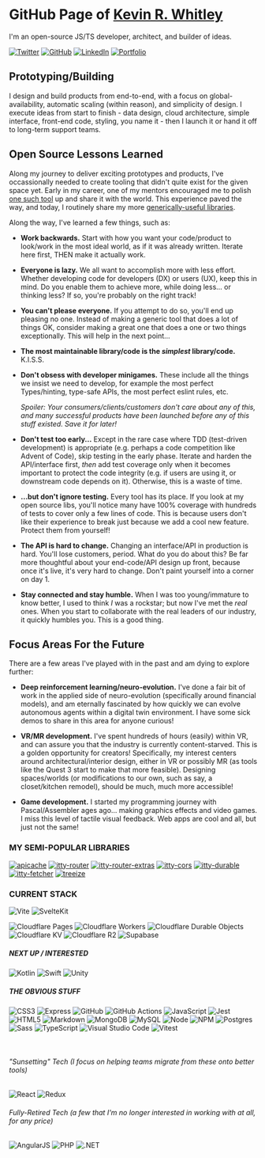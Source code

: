 # GitHub Page of [Kevin R. Whitley](https://kevinrwhitley.com)

I'm an open-source JS/TS developer, architect, and builder of ideas. 

[![Twitter](https://img.shields.io/badge/Twitter-%231DA1F2.svg?style=for-the-badge&logo=Twitter&logoColor=white)](https://twitter.com/kevinrwhitley)
[![GitHub](https://img.shields.io/badge/github-%23EEE.svg?style=for-the-badge&logo=github&logoColor=121011)](https://github.com/kwhitley)
[![LinkedIn](https://img.shields.io/badge/linkedin-%23EEE.svg?style=for-the-badge&logo=linkedin&logoColor=0077B5)](https://www.linkedin.com/in/kevinrwhitley/)
[![Portfolio](https://img.shields.io/badge/kevinrwhitley.com-%23EEE.svg?style=for-the-badge&logo=kirby&logoColor=f0c)](https://kevinrwhitley.com)


## Prototyping/Building
I design and build products from end-to-end, with a focus on global-availability, automatic scaling (within reason), and simplicity of design. I execute ideas from start to finish - data design, cloud architecture, simple interface, front-end code, styling, you name it - then I launch it or hand it off to long-term support teams.

## Open Source Lessons Learned
Along my journey to deliver exciting prototypes and products, I've occassionally needed to create tooling that didn't quite exist for the given space yet.  Early in my career, one of my mentors encouraged me to polish [one such tool](https://npmjs.com/package/apicache) up and share it with the world.  This experience paved the way, and today, I routinely share my more [generically-useful libraries](https://itty.dev).

Along the way, I've learned a few things, such as:

- **Work backwards.**  Start with how you want your code/product to look/work in the most ideal world, as if it was already written.  Iterate here first, THEN make it actually work.
- **Everyone is lazy.** We all want to accomplish more with less effort. Whether developing code for developers (DX) or users (UX), keep this in mind.  Do you enable them to achieve more, while doing less... or thinking less?  If so, you're probably on the right track!
- **You can't please everyone.** If you attempt to do so, you'll end up pleasing no one.  Instead of making a generic tool that does a lot of things OK, consider making a great one that does a one or two things exceptionally.  This will help in the next point...
- **The most maintainable library/code is the *simplest* library/code.**  K.I.S.S.
- **Don't obsess with developer minigames.** These include all the things we insist we need to develop, for example the most perfect Types/hinting, type-safe APIs, the most perfect eslint rules, etc. 

  _Spoiler: Your consumers/clients/customers don't care about any of this, and many successful products have been launched before any of this stuff existed.  Save it for later!_
- **Don't test too early...** Except in the rare case where TDD (test-driven development) is appropriate (e.g. perhaps a code competition like Advent of Code), skip testing in the early phase.  Iterate and harden the API/interface first, *then* add test coverage only when it becomes important to protect the code integrity (e.g. if users are using it, or downstream code depends on it).  Otherwise, this is a waste of time.
- **...but don't ignore testing.** Every tool has its place.  If you look at my open source libs, you'll notice many have 100% coverage with hundreds of tests to cover only a few lines of code.  This is because users don't like their experience to break just because we add a cool new feature.  Protect them from yourself!
- **The API is hard to change.** Changing an interface/API in production is hard.  You'll lose customers, period. What do you do about this?  Be far more thoughtful about your end-code/API design up front, because once it's live, it's very hard to change.  Don't paint yourself into a corner on day 1.
- **Stay connected and stay humble.** When I was too young/immature to know better, I used to think *I* was a rockstar; but now I've met the *real* ones. When you start to collaborate with the real leaders of our industry, it quickly humbles you. This is a good thing. 

## Focus Areas For the Future

There are a few areas I've played with in the past and am dying to explore further:

- **Deep reinforcement learning/neuro-evolution.**  I've done a fair bit of work in the applied side of neuro-evolution (specifically around financial models), and am eternally fascinated by how quickly we can evolve autonomous agents within a digital twin environment.  I have some sick demos to share in this area for anyone curious!
  
- **VR/MR development.**  I've spent hundreds of hours (easily) within VR, and can assure you that the industry is currently content-starved.  This is a golden opportunity for creators!  Specifically, my interest centers around architectural/interior design, either in VR or possibly MR (as tools like the Quest 3 start to make that more feasible).  Designing spaces/worlds (or modifications to our own, such as say, a closet/kitchen remodel), should be much, much more accessible!
- **Game development.** I started my programming journey with Pascal/Assembler ages ago... making graphics effects and video games.  I miss this level of tactile visual feedback.  Web apps are cool and all, but just not the same!

### MY SEMI-POPULAR LIBRARIES
[![apicache](https://img.shields.io/npm/dw/apicache?style=for-the-badge&logo=npm&color=ded&label=apicache)](https://npmjs.com/package/apicache)
[![itty-router](https://img.shields.io/npm/dw/itty-router?style=for-the-badge&logo=npm&color=ded&label=itty-router)](https://npmjs.com/package/itty-router)
[![itty-router-extras](https://img.shields.io/npm/dw/itty-router-extras?style=for-the-badge&logo=npm&color=ded&label=itty-router-extras)](https://npmjs.com/package/itty-router-extras)
[![itty-cors](https://img.shields.io/npm/dw/itty-cors?style=for-the-badge&logo=npm&color=ded&label=itty-cors)](https://npmjs.com/package/itty-cors)
[![itty-durable](https://img.shields.io/npm/dw/itty-durable?style=for-the-badge&logo=npm&color=ded&label=itty-durable)](https://npmjs.com/package/itty-durable)
[![itty-fetcher](https://img.shields.io/npm/dw/itty-fetcher?style=for-the-badge&logo=npm&color=ded&label=itty-fetcher)](https://npmjs.com/package/itty-fetcher)
[![treeize](https://img.shields.io/npm/dw/treeize?style=for-the-badge&logo=npm&color=ded&label=treeize)](https://npmjs.com/package/treeize)

### CURRENT STACK
![Vite](https://img.shields.io/badge/Vite-%23EEE.svg?style=for-the-badge&logo=vite&logoColor=646CFF)
![SvelteKit](https://img.shields.io/badge/Svelte/Kit-%23EEE.svg?style=for-the-badge&logo=svelte&logoColor=FF3E00)

![Cloudflare Pages](https://img.shields.io/badge/Cloudflare-Pages-%23f38020.svg?style=for-the-badge&logo=cloudflare&logoColor=f38020)
![Cloudflare Workers](https://img.shields.io/badge/Cloudflare-Workers-%23f38020.svg?style=for-the-badge&logo=cloudflare&logoColor=f38020)
![Cloudflare Durable Objects](https://img.shields.io/badge/Cloudflare-Durable%20Objects-%23f38020.svg?style=for-the-badge&logo=cloudflare&logoColor=white&logoColor=f38020)
![Cloudflare KV](https://img.shields.io/badge/Cloudflare-KV-%23f38020.svg?style=for-the-badge&logo=cloudflare&logoColor=f38020)
![Cloudflare R2](https://img.shields.io/badge/Cloudflare-R2-%23f38020.svg?style=for-the-badge&logo=cloudflare&logoColor=f38020)
![Supabase](https://img.shields.io/badge/Supabase-%23EEE.svg?style=for-the-badge&logo=supabase&logoColor=3ECF8E)

##### NEXT UP / INTERESTED
![Kotlin](https://img.shields.io/badge/kotlin-%23EEE.svg?style=for-the-badge&logo=kotlin&logoColor=#7F52FF)
![Swift](https://img.shields.io/badge/Swift-%23EEE.svg?style=for-the-badge&logo=swift&logoColor=F05138)
![Unity](https://img.shields.io/badge/Unity-%23EEE.svg?style=for-the-badge&logo=unity&logoColor=000)

##### THE OBVIOUS STUFF
![CSS3](https://img.shields.io/badge/css3-%23EEE.svg?style=for-the-badge&logo=css3&logoColor=1572B6)
![Express](https://img.shields.io/badge/Express-%23EEE.svg?style=for-the-badge&logo=express&logoColor=000)
![GitHub](https://img.shields.io/badge/GitHub-%23EEE.svg?style=for-the-badge&logo=github&logoColor=000)
![GitHub Actions](https://img.shields.io/badge/GitHub%20Actions-%23EEE.svg?style=for-the-badge&logo=githubactions&logoColor=2088FF)
![JavaScript](https://img.shields.io/badge/javascript-%23EEE.svg?style=for-the-badge&logo=javascript&logoColor=F7DF1E)
![Jest](https://img.shields.io/badge/-jest-%23EEE?style=for-the-badge&logo=jest&logoColor=C21325)
![HTML5](https://img.shields.io/badge/html5-%23EEE.svg?style=for-the-badge&logo=html5&logoColor=E34F26)
![Markdown](https://img.shields.io/badge/markdown-%23EEE.svg?style=for-the-badge&logo=markdown&logoColor=000000)
![MongoDB](https://img.shields.io/badge/MongoDB-%23EEE.svg?style=for-the-badge&logo=mongodb&logoColor=47A248)
![MySQL](https://img.shields.io/badge/mysql-%23EEE.svg?style=for-the-badge&logo=mysql&logoColor=4479A1)
![Node](https://img.shields.io/badge/Node.js-%23EEE.svg?style=for-the-badge&logo=node.js&logoColor=339933)
![NPM](https://img.shields.io/badge/NPM-%23EEE.svg?style=for-the-badge&logo=npm&logoColor=white)
![Postgres](https://img.shields.io/badge/postgres-%23EEE.svg?style=for-the-badge&logo=postgresql&logoColor=4169E1)
![Sass](https://img.shields.io/badge/Sass-%23EEE.svg?style=for-the-badge&logo=sass&logoColor=CC6699)
![TypeScript](https://img.shields.io/badge/typescript-%23EEE.svg?style=for-the-badge&logo=typescript&logoColor=3178C6)
![Visual Studio Code](https://img.shields.io/badge/VSCode-%23EEE.svg?style=for-the-badge&logo=visual-studio-code&logoColor=0078d7)
![Vitest](https://img.shields.io/badge/Vitest-%23EEE.svg?style=for-the-badge&logo=vitest&logoColor=6E9F18)

&nbsp;

###### "Sunsetting" Tech (I focus on helping teams migrate from these onto better tools)
![React](https://img.shields.io/badge/React-%23FFF.svg?style=for-the-badge&logo=react&logoColor=61DAFB) 
![Redux](https://img.shields.io/badge/Redux-%23FFF.svg?style=for-the-badge&logo=redux&logoColor=764ABC)

###### Fully-Retired Tech (a few that I'm no longer interested in working with at all, for any price)
![AngularJS](https://img.shields.io/badge/AngularJS-%23FFF.svg?style=for-the-badge&logo=angularjs&logoColor=E23237) 
![PHP](https://img.shields.io/badge/PHP-%23FFF.svg?style=for-the-badge&logo=php&logoColor=777BB4) 
![.NET](https://img.shields.io/badge/.NET-%23FFF.svg?style=for-the-badge&logo=.net&logoColor=512BD4)

